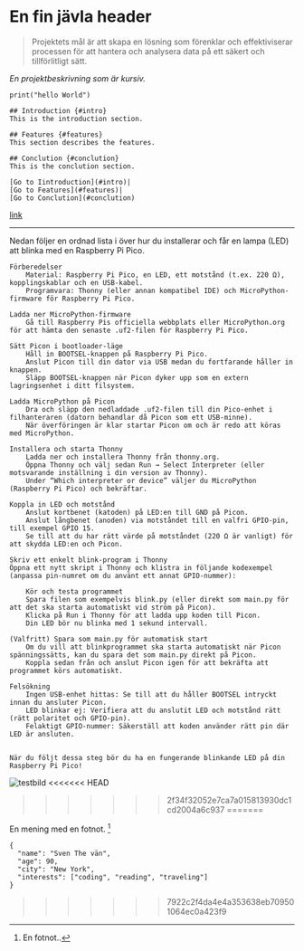 # En fin jävla header 

> Projektets mål är att skapa en lösning som förenklar och effektiviserar processen för att hantera och analysera data på ett säkert och tillförlitligt sätt.

*En projektbeskrivning som är kursiv.*


```
print("hello World")
```

```
## Introduction {#intro}
This is the introduction section.

## Features {#features}
This section describes the features.

## Conclution {#conclution}
This is the conclution section.

[Go to Iintroduction](#intro)|
[Go to Features](#features)|
[Go to Conclution](#conclution)   
```
[link](https://www.example.com/my%20great%20page)

---

Nedan följer en ordnad lista i över hur du installerar och får en lampa (LED) att blinka med en Raspberry Pi Pico.

    Förberedelser
        Material: Raspberry Pi Pico, en LED, ett motstånd (t.ex. 220 Ω), kopplingskablar och en USB-kabel.
        Programvara: Thonny (eller annan kompatibel IDE) och MicroPython-firmware för Raspberry Pi Pico.

    Ladda ner MicroPython-firmware
        Gå till Raspberry Pis officiella webbplats eller MicroPython.org för att hämta den senaste .uf2-filen för Raspberry Pi Pico.

    Sätt Picon i bootloader-läge
        Håll in BOOTSEL-knappen på Raspberry Pi Pico.
        Anslut Picon till din dator via USB medan du fortfarande håller in knappen.
        Släpp BOOTSEL-knappen när Picon dyker upp som en extern lagringsenhet i ditt filsystem.

    Ladda MicroPython på Picon
        Dra och släpp den nedladdade .uf2-filen till din Pico-enhet i filhanteraren (datorn behandlar då Picon som ett USB-minne).
        När överföringen är klar startar Picon om och är redo att köras med MicroPython.

    Installera och starta Thonny
        Ladda ner och installera Thonny från thonny.org.
        Öppna Thonny och välj sedan Run → Select Interpreter (eller motsvarande inställning i din version av Thonny).
        Under “Which interpreter or device” väljer du MicroPython (Raspberry Pi Pico) och bekräftar.

    Koppla in LED och motstånd
        Anslut kortbenet (katoden) på LED:en till GND på Picon.
        Anslut långbenet (anoden) via motståndet till en valfri GPIO-pin, till exempel GPIO 15.
        Se till att du har rätt värde på motståndet (220 Ω är vanligt) för att skydda LED:en och Picon.

    Skriv ett enkelt blink-program i Thonny
    Öppna ett nytt skript i Thonny och klistra in följande kodexempel (anpassa pin-numret om du använt ett annat GPIO-nummer):
	
	    Kör och testa programmet
        Spara filen som exempelvis blink.py (eller direkt som main.py för att det ska starta automatiskt vid ström på Picon).
        Klicka på Run i Thonny för att ladda upp koden till Picon.
        Din LED bör nu blinka med 1 sekund intervall.

    (Valfritt) Spara som main.py för automatisk start
        Om du vill att blinkprogrammet ska starta automatiskt när Picon spänningssätts, kan du spara det som main.py direkt på Picon.
        Koppla sedan från och anslut Picon igen för att bekräfta att programmet körs automatiskt.

    Felsökning
        Ingen USB-enhet hittas: Se till att du håller BOOTSEL intryckt innan du ansluter Picon.
        LED blinkar ej: Verifiera att du anslutit LED och motstånd rätt (rätt polaritet och GPIO-pin).
        Felaktigt GPIO-nummer: Säkerställ att koden använder rätt pin där LED är ansluten.


    När du följt dessa steg bör du ha en fungerande blinkande LED på din Raspberry Pi Pico!

![testbild](https://s3u.tmimgcdn.com/800x0/u1633126/b2eb5d0321cd63636b5ff1f81b906b4d.jpg)
<<<<<<< HEAD
>>>>>>> 2f34f32052e7ca7a015813930dc1cd2004a6c937
=======

En mening med en fotnot. [^1]

[^1]: En fotnot.. 

```json:
{
  "name": "Sven The vän",
  "age": 90,
  "city": "New York",
  "interests": ["coding", "reading", "traveling"]
}
```
>>>>>>> 7922c2f4da4e4a353638eb709501064ec0a423f9

